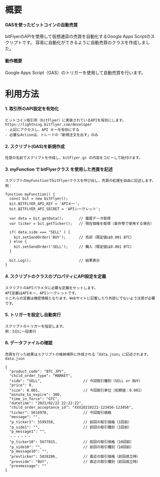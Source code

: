 # 概要

#### GASを使ったビットコインの自動売買

bitFlyerのAPIを使用して仮想通貨の売買を自動化するGoogle Apps Scriptのスクリプトです。
容易に自動化ができるように自動売買のクラスを作成しました。

#### 動作概要

Google Apps Script（GAS）のトリガーを使用して自動売買を行います。

# 利用方法

#### 1. 取引所のAPI設定を有効化

    ビットコイン取引所（bitFlyer）に実装されているAPIを有効にします。
    https://lightning.bitflyer.com/developer
    - 上記にアクセスし、API キーを有効にする
    - 必要なActionは、トレードの「新規注文を出す」のみ

#### 2. スクリプト(GAS)を新規作成

    任意の名前でスクリプトを作成し、bitFlyer.gs の内容をコピーして貼付けます。

#### 3. myFunction で bitFlyerクラス を使用した売買を記述

    スクリプトのmyFunctionでbitFlyerクラスを呼び出し、売買の処理を自由に記述します。
    例：

```
function myFunction() {
  const bit = new bitFlyer();
  bit.BITFLYER_API_KEY = 'APIキー';
  bit.BITFLYER_API_SECRET = 'APIシークレット';
  
  var data = bit.getData();       // 履歴データ取得
  var ticker = bit.getTicker();   // 現在価格を取得（条件等で使用する場合）

  if( data.side === "SELL" ) {
    bit.setSendOrder('BUY');      // 売却（既定値は0.001 BTC）
  } else {
    bit.setSendOrder('SELL');     // 購入（既定値は0.001 BTC）
  }

  bit.Log();                      // 結果表示
}
```

#### 4. スクリプトのクラスのプロパティにAPI設定を定義

    スクリプトのAPIパラメタに必要な定義をセットします。
    API定義はAPIキー、APIシークレットです。
    ※これらの定義は機密情報となります。Webサイトに記載したり外部にでないよう注意が必要です。

#### 5. トリガーを設定し自動実行

    スクリプトのトリガーを指定します。
    例：5分に一回実行

#### 6. データファイルの確認

    売買を行った結果はスクリプトの格納場所に作成される「data.json」に記述されます。
    data.json

```
{
  "product_code": "BTC_JPY",
  "child_order_type": "MARKET",
  "side": "SELL",                   // 今回取引種別（SELL or BUY）
  "price": 0,
  "size": 0.001,                    // 今回取引単位（初期値：0.001）
  "minute_to_expire": 300,
  "time_in_force": "GTC",
  "datetime": "2021/02/22 22:22:22",
  "child_order_acceptance_id": "XXX20210222-123456-123456",
  "ticker": 5616970,                // 今回取引価格
  "message": "",
  "p_ticker1": 5599358,             // 前回の取引価格（1回前）
  "p_side1": "",                    // 前回の取引種別（1回前）
  "p_message1": "",
  ・・・・・・
  "p_ticker10": 5677015,            // 前回の取引価格（10回前）
  "p_side10": "",                   // 前回の取引種別（10回前）
  "p_message10": "",
  "prevticker": 5828286,            // 直近の取引価格（前回成立時）
  "prevside": "BUY",                // 直近の取引種別（前回成立時）
  "prevmessage": ""
}
```
